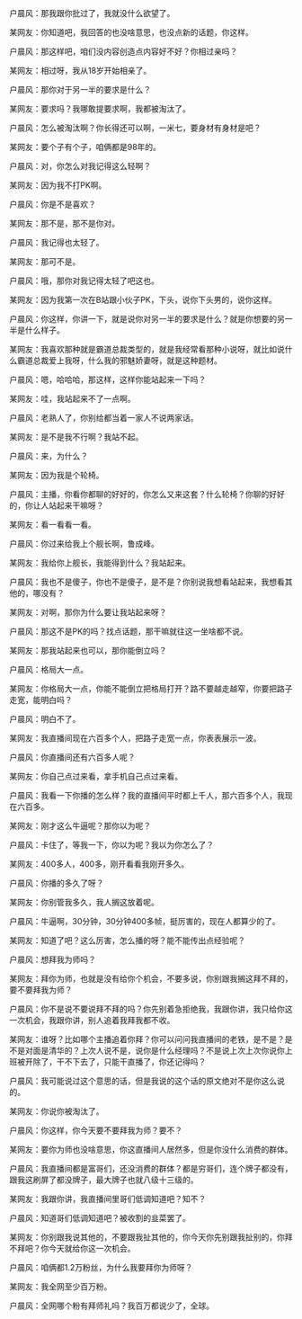 户晨风：那我跟你批过了，我就没什么欲望了。

某网友：你知道吧，我回答的也没啥意思，也没点新的话题，你这样。

户晨风：那这样吧，咱们没内容创造点内容好不好？你相过亲吗？

某网友：相过呀，我从18岁开始相亲了。

户晨风：那你对于另一半的要求是什么？

某网友：要求吗？我哪敢提要求啊，我都被淘汰了。

户晨风：怎么被淘汰啊？你长得还可以啊，一米七，要身材有身材是吧？

某网友：要个子有个子，咱俩都是98年的。

户晨风：对，你怎么对我记得这么轻啊？

某网友：因为我不打PK啊。

户晨风：你是不是喜欢？

某网友：那不是，那不是你对。

户晨风：我记得也太轻了。

某网友：那可不是。

户晨风：哦，那你对我记得太轻了吧这也。

某网友：因为我第一次在B站跟小伙子PK，下头，说你下头男的，说你这样。

户晨风：你这样，你讲一下，就是说你对另一半的要求是什么？就是你想要的另一半是什么样子。

某网友：我喜欢那种就是霸道总裁类型的，就是我经常看那种小说呀，就比如说什么霸道总裁爱上我呀，什么我的邪魅娇妻呀，就是这种题材。

户晨风：嗯，哈哈哈，那这样，这样你能站起来一下吗？

某网友：哇，我站起来不了一点啊。

户晨风：老熟人了，你别给都当着一家人不说两家话。

某网友：是不是我不行啊？我站不起。

户晨风：来，为什么？

某网友：因为我是个轮椅。

户晨风：主播，你看你都聊的好好的，你怎么又来这套？什么轮椅？你聊的好好的，你让人站起来干嘛呀？

某网友：看一看看一看。

户晨风：你过来给我上个舰长啊，鲁成峰。

某网友：我给你上舰长，我能得到什么？我站起来。

户晨风：我也不是傻子，你也不是傻子，是不是？你别说我想看站起来，我想看其他的，哪没有？

某网友：对啊，那你为什么要让我站起来呀？

户晨风：那这不是PK的吗？找点话题，那干嘛就往这一坐啥都不说。

某网友：那我站起来也可以，那你能倒立吗？

户晨风：格局大一点。

某网友：你格局大一点，你能不能倒立把格局打开？路不要越走越窄，你要把路子走宽，能明白吗？

户晨风：明白不了。

某网友：我直播间现在六百多个人，把路子走宽一点，你表表展示一波。

户晨风：你直播间还有六百多人呢？

某网友：你自己点过来看，拿手机自己点过来看。

户晨风：我看一下你播的怎么样？我的直播间平时都上千人，那六百多个人，我现在六百多。

某网友：刚才这么牛逼呢？那你以为呢？

户晨风：卡住了，等我一下，你以为呢？我以为你怎么了？

某网友：400多人，400多，刚开看看我刚开多久。

户晨风：你播的多久了呀？

某网友：你别管我多久，我人搁这放着呢。

户晨风：牛逼啊，30分钟，30分钟400多帧，挺厉害的，现在人都算少的了。

某网友：知道了吧？这么厉害，怎么播的呀？能不能传出点经验呢？

户晨风：想拜我为师吗？

某网友：拜你为师，也就是没有给你个机会，不要多说，你别跟我搁这拜不拜的，要不要拜我为师？

户晨风：你不是说不要说拜不拜的吗？你先别着急拒绝我，我跟你讲，我只给你这一次机会，我跟你讲，别人追着我拜我都不收。

某网友：谁呀？比如哪个主播追着你拜？你可以问问我直播间的老铁，是不是？是不是对面是清华的？上次人说不是，说你是什么经理吗？不是说上次上次你说你上班被开除了，干不下去了，只能干直播了，你还记得吗？

户晨风：我可能说过这个意思的话，但是我说的这个话的原文绝对不是你这么说的。

某网友：你说你被淘汰了。

户晨风：你这样，你今天要不要拜我为师？要不？

某网友：要你为师也没啥意思，你这直播间人居然多，但是你没什么消费的群体。

户晨风：我直播间都是富哥们，还没消费的群体？都是穷哥们，连个牌子都没有，跟我这刷屏了都没牌子，最大牌子也就八级十三级的。

某网友：我跟你讲，我直播间里哥们低调知道吧？知不？

户晨风：知道哥们低调知道吧？被收割的韭菜罢了。

某网友：你别跟我说其他的，不要跟我扯其他的，你今天你先别跟我扯别的，你拜不拜吧？你今天就给你这一次机会。

户晨风：咱俩都1.2万粉丝，为什么我要拜你为师呀？

某网友：我全网至少百万粉。

户晨风：全网哪个粉有拜师礼吗？我百万都说少了，全球。
